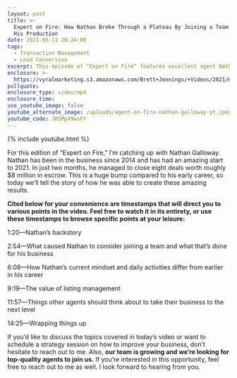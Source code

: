 ```yaml
---
layout: post
title: >-
  Expert on Fire: How Nathan Broke Through a Plateau By Joining a Team and 5X
  His Production
date: 2021-05-11 20:24:00
tags:
  - Transaction Management
  - Lead Conversion
excerpt: This episode of “Expert on Fire” features excellent agent Nathan Galloway.
enclosure: >-
  https://vyralmarketing.s3.amazonaws.com/Brett+Jennings/+Videos/2021/How+Nathan+Broke+Through+a+Plateau+By+Joining+a+Team+and+5X+His+Production.mp4
pullquote:
enclosure_type: video/mp4
enclosure_time:
use_youtube_image: false
youtube_alternate_image: /uploads/agent-on-fire-nathan-galloway-yt.jpeg
youtube_code: JR5Mp49wsFY
---
```

{% include youtube.html %}

For this edition of “Expert on Fire,” I’m catching up with Nathan Galloway. Nathan has been in the business since 2014 and has had an amazing start to 2021. In just two months, he managed to close eight deals worth roughly $8 million in escrow. This is a huge bump compared to his early career, so today we’ll tell the story of how he was able to create these amazing results.&nbsp;

**Cited below for your convenience are timestamps that will direct you to various points in the video. Feel free to watch it in its entirety, or use these timestamps to browse specific points at your leisure:&nbsp;**

1:20—Nathan’s backstory&nbsp;

2:54—What caused Nathan to consider joining a team and what that’s done for his business

6:08—How Nathan’s current mindset and daily activities differ from earlier in his career

9:19—The value of listing management&nbsp;

11:57—Things other agents should think about to take their business to the next level

14:25—Wrapping things up

If you’d like to discuss the topics covered in today’s video or want to schedule a strategy session on how to improve your business, don’t hesitate to reach out to me. Also, **our team is growing and we’re looking for top-quality agents to join us.** If you’re interested in this opportunity, feel free to reach out to me as well. I look forward to hearing from you.
